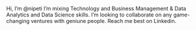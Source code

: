 Hi, I’m @nipeti
I’m mixing Technology and Business Management & Data Analytics and Data Science skills.
I’m looking to collaborate on any game-changing ventures with geniune people.
Reach me best on Linkedin.

<!---
--->
